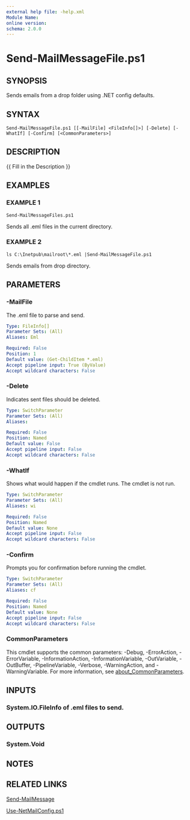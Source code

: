 ```yaml
---
external help file: -help.xml
Module Name:
online version:
schema: 2.0.0
---
```


# Send-MailMessageFile.ps1

## SYNOPSIS
Sends emails from a drop folder using .NET config defaults.

## SYNTAX

```
Send-MailMessageFile.ps1 [[-MailFile] <FileInfo[]>] [-Delete] [-WhatIf] [-Confirm] [<CommonParameters>]
```

## DESCRIPTION
{{ Fill in the Description }}

## EXAMPLES

### EXAMPLE 1
```
Send-MailMessageFiles.ps1
```

Sends all .eml files in the current directory.

### EXAMPLE 2
```
ls C:\Inetpub\mailroot\*.eml |Send-MailMessageFile.ps1
```

Sends emails from drop directory.

## PARAMETERS

### -MailFile
The .eml file to parse and send.

```yaml
Type: FileInfo[]
Parameter Sets: (All)
Aliases: Eml

Required: False
Position: 1
Default value: (Get-ChildItem *.eml)
Accept pipeline input: True (ByValue)
Accept wildcard characters: False
```

### -Delete
Indicates sent files should be deleted.

```yaml
Type: SwitchParameter
Parameter Sets: (All)
Aliases:

Required: False
Position: Named
Default value: False
Accept pipeline input: False
Accept wildcard characters: False
```

### -WhatIf
Shows what would happen if the cmdlet runs.
The cmdlet is not run.

```yaml
Type: SwitchParameter
Parameter Sets: (All)
Aliases: wi

Required: False
Position: Named
Default value: None
Accept pipeline input: False
Accept wildcard characters: False
```

### -Confirm
Prompts you for confirmation before running the cmdlet.

```yaml
Type: SwitchParameter
Parameter Sets: (All)
Aliases: cf

Required: False
Position: Named
Default value: None
Accept pipeline input: False
Accept wildcard characters: False
```

### CommonParameters
This cmdlet supports the common parameters: -Debug, -ErrorAction, -ErrorVariable, -InformationAction, -InformationVariable, -OutVariable, -OutBuffer, -PipelineVariable, -Verbose, -WarningAction, and -WarningVariable. For more information, see [about_CommonParameters](http://go.microsoft.com/fwlink/?LinkID=113216).

## INPUTS

### System.IO.FileInfo of .eml files to send.
## OUTPUTS

### System.Void
## NOTES

## RELATED LINKS

[Send-MailMessage]()

[Use-NetMailConfig.ps1]()

